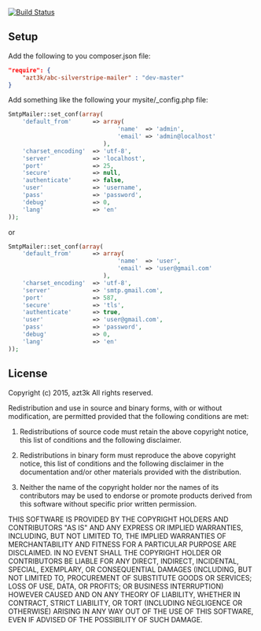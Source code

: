 [![Build Status](https://travis-ci.org/azt3k/abc-silverstripe-mailer.svg?branch=master)](https://travis-ci.org/azt3k/abc-silverstripe-mailer)

Setup
-----

Add the following to you composer.json file:

```json
"require": {
    "azt3k/abc-silverstripe-mailer" : "dev-master"
}
```

Add something like the following your mysite/_config.php file:

```php
SmtpMailer::set_conf(array(
    'default_from'      => array(
                               'name'  => 'admin',
                               'email' => 'admin@localhost'
                           ),
    'charset_encoding'  => 'utf-8',
    'server'            => 'localhost',
    'port'              => 25,
    'secure'            => null,
    'authenticate'      => false,
    'user'              => 'username',
    'pass'              => 'password',
    'debug'             => 0,
    'lang'              => 'en'
));
```
or

```php
SmtpMailer::set_conf(array(
    'default_from'      => array(
                               'name'  => 'user',
                               'email' => 'user@gmail.com'
                           ),
    'charset_encoding'  => 'utf-8',
    'server'            => 'smtp.gmail.com',
    'port'              => 587,
    'secure'            => 'tls',
    'authenticate'      => true,
    'user'              => 'user@gmail.com',
    'pass'              => 'password',
    'debug'             => 0,
    'lang'              => 'en'
));
```


License
-------


Copyright (c) 2015, azt3k
All rights reserved.

Redistribution and use in source and binary forms, with or without modification, are permitted provided that the following conditions are met:

1. Redistributions of source code must retain the above copyright notice, this list of conditions and the following disclaimer.

2. Redistributions in binary form must reproduce the above copyright notice, this list of conditions and the following disclaimer in the documentation and/or other materials provided with the distribution.

3. Neither the name of the copyright holder nor the names of its contributors may be used to endorse or promote products derived from this software without specific prior written permission.

THIS SOFTWARE IS PROVIDED BY THE COPYRIGHT HOLDERS AND CONTRIBUTORS "AS IS" AND ANY EXPRESS OR IMPLIED WARRANTIES, INCLUDING, BUT NOT LIMITED TO, THE IMPLIED WARRANTIES OF MERCHANTABILITY AND FITNESS FOR A PARTICULAR PURPOSE ARE DISCLAIMED. IN NO EVENT SHALL THE COPYRIGHT HOLDER OR CONTRIBUTORS BE LIABLE FOR ANY DIRECT, INDIRECT, INCIDENTAL, SPECIAL, EXEMPLARY, OR CONSEQUENTIAL DAMAGES (INCLUDING, BUT NOT LIMITED TO, PROCUREMENT OF SUBSTITUTE GOODS OR SERVICES; LOSS OF USE, DATA, OR PROFITS; OR BUSINESS INTERRUPTION) HOWEVER CAUSED AND ON ANY THEORY OF LIABILITY, WHETHER IN CONTRACT, STRICT LIABILITY, OR TORT (INCLUDING NEGLIGENCE OR OTHERWISE) ARISING IN ANY WAY OUT OF THE USE OF THIS SOFTWARE, EVEN IF ADVISED OF THE POSSIBILITY OF SUCH DAMAGE.

